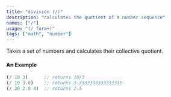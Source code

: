 ```yaml
---
title: "division (/)"
description: "calculates the quotient of a number sequence"
names: ["/"]
usage: "(/ form+)"
tags: ["math", "number"]
---
```


Takes a set of numbers and calculates their collective quotient.

#### An Example

```scheme
(/ 10 3)      ;; returns 10/3
(/ 10 3.0)    ;; returns 3.3333333333333335
(/ 20 2.0 4)  ;; returns 2.5
```
